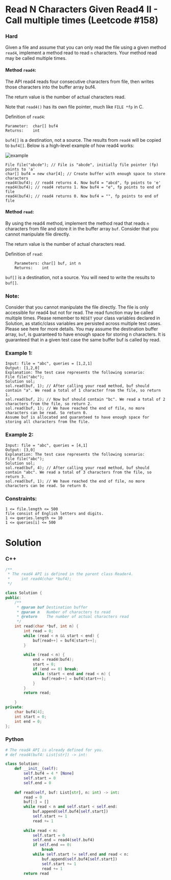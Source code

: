 Read N Characters Given Read4 II - Call multiple times (Leetcode #158)
===============================
### Hard

Given a file and assume that you can only read the file using a given method `read4`, implement a method read to read `n` characters.
Your method read may be called multiple times.

#### Method `read4`:

The API read4 reads four consecutive characters from file, then writes those characters into the buffer array buf4.

The return value is the number of actual characters read.

Note that `read4()` has its own file pointer, much like `FILE *fp` in C.

Definition of `read4`:

    Parameter:  char[] buf4
    Returns:    int

`buf4[]` is a destination, not a source. The results from `read4` will be copied to `buf4[]`.
Below is a high-level example of how read4 works:

![example](https://assets.leetcode.com/uploads/2020/07/01/157_example.png)

```
File file("abcde"); // File is "abcde", initially file pointer (fp) points to 'a'
char[] buf4 = new char[4]; // Create buffer with enough space to store characters
read4(buf4); // read4 returns 4. Now buf4 = "abcd", fp points to 'e'
read4(buf4); // read4 returns 1. Now buf4 = "e", fp points to end of file
read4(buf4); // read4 returns 0. Now buf4 = "", fp points to end of file
```

#### Method `read`:

By using the read4 method, implement the method read that reads `n` characters from file and store it in the buffer array `buf`. Consider that you cannot manipulate file
directly.

The return value is the number of actual characters read.

Definition of `read`:
```
    Parameters:	char[] buf, int n
    Returns:	int
```

`buf[]` is a destination, not a source. You will need to write the results to `buf[]`.
### Note:

Consider that you cannot manipulate the file directly. The file is only accessible for read4 but not for read.
The read function may be called multiple times.
Please remember to `RESET` your class variables declared in Solution, as static/class variables are persisted across multiple test cases. Please see here for more details.
You may assume the destination buffer array, `buf`, is guaranteed to have enough space for storing n characters.
It is guaranteed that in a given test case the same buffer buf is called by read.
 

### Example 1:
```
Input: file = "abc", queries = [1,2,1]
Output: [1,2,0]
Explanation: The test case represents the following scenario:
File file("abc");
Solution sol;
sol.read(buf, 1); // After calling your read method, buf should contain "a". We read a total of 1 character from the file, so return 1.
sol.read(buf, 2); // Now buf should contain "bc". We read a total of 2 characters from the file, so return 2.
sol.read(buf, 1); // We have reached the end of file, no more characters can be read. So return 0.
Assume buf is allocated and guaranteed to have enough space for storing all characters from the file.
```

### Example 2:
```
Input: file = "abc", queries = [4,1]
Output: [3,0]
Explanation: The test case represents the following scenario:
File file("abc");
Solution sol;
sol.read(buf, 4); // After calling your read method, buf should contain "abc". We read a total of 3 characters from the file, so return 3.
sol.read(buf, 1); // We have reached the end of file, no more characters can be read. So return 0.
``` 

### Constraints:
```
1 <= file.length <= 500
file consist of English letters and digits.
1 <= queries.length <= 10
1 <= queries[i] <= 500
```

Solution
========
### **C++**

```c++
/**
 * The read4 API is defined in the parent class Reader4.
 *     int read4(char *buf4);
 */

class Solution {
public:
    /**
     * @param buf Destination buffer
     * @param n   Number of characters to read
     * @return    The number of actual characters read
     */
    int read(char *buf, int n) {
        int read = 0;
        while (read < n && start < end) {
            buf[read++] = buf4[start++];
        }
        
        while (read < n) {
            end = read4(buf4);
            start = 0;
            if (end == 0) break;
            while (start < end and read < n) {
                buf[read++] = buf4[start++];
            }
        }
        return read;
        
    }
private:
    char buf4[4];
    int start = 0;
    int end = 0;
};
```

### **Python**

```python
# The read4 API is already defined for you.
# def read4(buf4: List[str]) -> int:

class Solution:
    def __init__(self):
        self.buf4 = 4 * [None]
        self.start = 0
        self.end = 0
        
    def read(self, buf: List[str], n: int) -> int:
        read = 0
        buf[:] = []
        while read < n and self.start < self.end:
            buf.append(self.buf4[self.start])
            self.start += 1
            read += 1
        
        while read < n:
            self.start = 0
            self.end = read4(self.buf4)
            if self.end == 0:
                break
            while self.start != self.end and read < n:
                buf.append(self.buf4[self.start])
                self.start += 1
                read += 1
        return read
```
